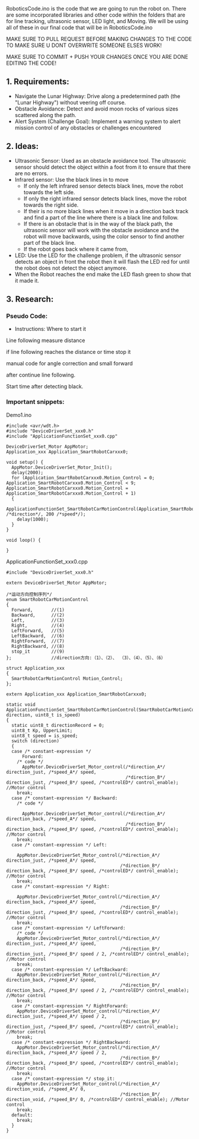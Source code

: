 RoboticsCode.ino is the code that we are going to run the robot on. There are some incorporated libraries and other code within the folders that are for line tracking, ultrasonic sensor, LED light, and Moving. We will be using all of these in our final code that will be in RoboticsCode.ino

MAKE SURE TO PULL REQUEST BEFORE MAKING CHANGES TO THE CODE TO MAKE SURE U DONT OVERWRITE SOMEONE ELSES WORK!

MAKE SURE TO COMMIT + PUSH YOUR CHANGES ONCE YOU ARE DONE EDITING THE CODE!

##  1. Requirements: 
- Navigate the Lunar Highway: Drive along a predetermined path (the "Lunar Highway") without veering off course.
- Obstacle Avoidance: Detect and avoid moon rocks of various sizes  scattered along the path.
- Alert System (Challenge Goal): Implement a warning system to alert mission control of any obstacles or challenges encountered
## 2. Ideas:
- Ultrasonic Sensor: Used as an obstacle avoidance tool. The ultrasonic sensor should detect the object within a foot from it to ensure that there are no errors.
- Infrared sensor: Use the black lines in to move
    - If only the left infrared sensor detects black lines, move the robot towards the left side.
    - If only the right infrared sensor detects black lines, move the robot towards the right side.
    - If their is no more black lines when it move in a direction back track and find a part of the line where there is a black line and follow. 
    - If there is an obstacle that is in the way of the black path, the ultrasonic sensor will work with the obstacle avoidance and the robot will move backwards, using the color sensor to find another part of the black line.
    - If the robot goes back where it came from,
- LED: Use the LED for the challenge problem, if the ultrasonic sensor  detects an object in front the robot then it will flash the LED red for until the robot does not detect the object anymore. 
- When the Robot reaches the end make the LED flash green to show that it made it.
## 3. Research:
### Pseudo Code: 
- Instructions: 
Where to start it

Line following measure distance 

if line following reaches the distance or time stop it 

manual code for angle correction and small forward 

after continue line following.

Start time after detecting black.





### Important snippets: 
Demo1.ino

```
#include <avr/wdt.h>
#include "DeviceDriverSet_xxx0.h"
#include "ApplicationFunctionSet_xxx0.cpp"

DeviceDriverSet_Motor AppMotor;
Application_xxx Application_SmartRobotCarxxx0;

void setup() {
  AppMotor.DeviceDriverSet_Motor_Init();
  delay(2000);
  for (Application_SmartRobotCarxxx0.Motion_Control = 0; Application_SmartRobotCarxxx0.Motion_Control < 9; Application_SmartRobotCarxxx0.Motion_Control = Application_SmartRobotCarxxx0.Motion_Control + 1)
  {
    ApplicationFunctionSet_SmartRobotCarMotionControl(Application_SmartRobotCarxxx0.Motion_Control /*direction*/, 200 /*speed*/);
    delay(1000);
  }
}

void loop() {
  
}
```
ApplicationFunctionSet_xxx0.cpp

```
#include "DeviceDriverSet_xxx0.h"

extern DeviceDriverSet_Motor AppMotor;

/*运动方向控制序列*/
enum SmartRobotCarMotionControl
{
  Forward,       //(1)
  Backward,      //(2)
  Left,          //(3)
  Right,         //(4)
  LeftForward,   //(5)
  LeftBackward,  //(6)
  RightForward,  //(7)
  RightBackward, //(8)
  stop_it        //(9)
};               //direction方向:（1）、（2）、 （3）、（4）、（5）、（6）

struct Application_xxx
{
  SmartRobotCarMotionControl Motion_Control;
};

extern Application_xxx Application_SmartRobotCarxxx0;

static void ApplicationFunctionSet_SmartRobotCarMotionControl(SmartRobotCarMotionControl direction, uint8_t is_speed)
{
  static uint8_t directionRecord = 0;
  uint8_t Kp, UpperLimit;
  uint8_t speed = is_speed;
  switch (direction)
  {
  case /* constant-expression */
      Forward:
    /* code */
      AppMotor.DeviceDriverSet_Motor_control(/*direction_A*/ direction_just, /*speed_A*/ speed,
                                             /*direction_B*/ direction_just, /*speed_B*/ speed, /*controlED*/ control_enable); //Motor control
    break;
  case /* constant-expression */ Backward:
    /* code */

      AppMotor.DeviceDriverSet_Motor_control(/*direction_A*/ direction_back, /*speed_A*/ speed,
                                             /*direction_B*/ direction_back, /*speed_B*/ speed, /*controlED*/ control_enable); //Motor control
    break;
  case /* constant-expression */ Left:
   
    AppMotor.DeviceDriverSet_Motor_control(/*direction_A*/ direction_just, /*speed_A*/ speed,
                                           /*direction_B*/ direction_back, /*speed_B*/ speed, /*controlED*/ control_enable); //Motor control
    break;
  case /* constant-expression */ Right:
    
    AppMotor.DeviceDriverSet_Motor_control(/*direction_A*/ direction_back, /*speed_A*/ speed,
                                           /*direction_B*/ direction_just, /*speed_B*/ speed, /*controlED*/ control_enable); //Motor control
    break;
  case /* constant-expression */ LeftForward:
    /* code */
    AppMotor.DeviceDriverSet_Motor_control(/*direction_A*/ direction_just, /*speed_A*/ speed,
                                           /*direction_B*/ direction_just, /*speed_B*/ speed / 2, /*controlED*/ control_enable); //Motor control
    break;
  case /* constant-expression */ LeftBackward:
    AppMotor.DeviceDriverSet_Motor_control(/*direction_A*/ direction_back, /*speed_A*/ speed,
                                           /*direction_B*/ direction_back, /*speed_B*/ speed / 2, /*controlED*/ control_enable); //Motor control
    break;
  case /* constant-expression */ RightForward:
    AppMotor.DeviceDriverSet_Motor_control(/*direction_A*/ direction_just, /*speed_A*/ speed / 2,
                                           /*direction_B*/ direction_just, /*speed_B*/ speed, /*controlED*/ control_enable); //Motor control
    break;
  case /* constant-expression */ RightBackward:
    AppMotor.DeviceDriverSet_Motor_control(/*direction_A*/ direction_back, /*speed_A*/ speed / 2,
                                           /*direction_B*/ direction_back, /*speed_B*/ speed, /*controlED*/ control_enable); //Motor control
    break;
  case /* constant-expression */ stop_it:
    AppMotor.DeviceDriverSet_Motor_control(/*direction_A*/ direction_void, /*speed_A*/ 0,
                                           /*direction_B*/ direction_void, /*speed_B*/ 0, /*controlED*/ control_enable); //Motor control
    break;
  default:
    break;
  }
}
```


